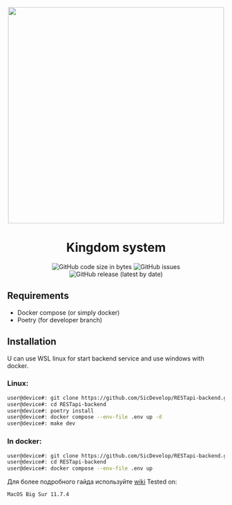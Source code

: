 <div align='center'>
  <image src='https://github.com/SicDevelop/RESTapi-backend/blob/main/docs/images/banner.png' height=500/>
  <h1>Kingdom system</h1>
  <img alt="GitHub code size in bytes" src="https://img.shields.io/github/languages/code-size/SicDevelop/Kingdom-System?style=plastic">
  <img alt="GitHub issues" src="https://img.shields.io/github/issues/SicDevelop/Kingdom-System?label=Issues">
  <img alt="GitHub release (latest by date)" src="https://img.shields.io/github/v/release/SicDevelop/Kingdom-System">
</div>

## Requirements
  - Docker compose (or simply docker)
  - Poetry (for developer branch)

## Installation

U can use WSL linux for start backend service and use windows with docker.

### Linux:
```sh
user@device#: git clone https://github.com/SicDevelop/RESTapi-backend.git
user@device#: cd RESTapi-backend
user@device#: poetry install
user@device#: docker compose --env-file .env up -d
user@device#: make dev
```
### In docker:
```sh
user@device#: git clone https://github.com/SicDevelop/RESTapi-backend.git
user@device#: cd RESTapi-backend
user@device#: docker compose --env-file .env up
```

Для более подробного гайда используйте [wiki](https://github.com/SicDevelop/Kingdom-System/wiki)
Tested on:
```sh
MacOS Big Sur 11.7.4
```

